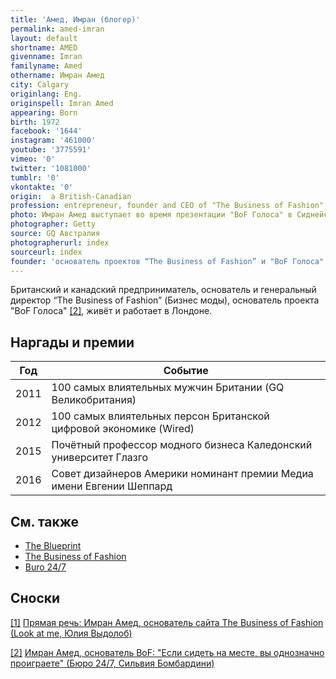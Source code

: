 ```yaml
---
title: 'Амед, Имран (блогер)'
permalink: amed-imran
layout: default
shortname: AMED
givenname: Imran
familyname: Amed
othername: Имран Амед
city: Calgary
originlang: Eng.
originspell: Imran Amed
appearing: Born
birth: 1972
facebook: '1644'
instagram: '461000'
youtube: '3775591'
vimeo: '0'
twitter: '1081000'
tumblr: '0'
vkontakte: '0'
origin:  a British-Canadian
profession: entrepreneur, founder and CEO of "The Business of Fashion"
photo: Имран Амед выступает во время презентации "BoF Голоса" в Сиднейском оперном театре
photographer: Getty
source: GQ Австралия
photographerurl: index
sourceurl: index
founder: 'основатель проектов “The Business of Fashion” и "BoF Голоса"'
---
```


Британский и канадский предприниматель, основатель и генеральный директор “The Business of Fashion” (Бизнес моды), основатель проекта "BoF Голоса" <span id="a2">[\[2\]](#f2)</span>, живёт и работает в Лондоне.


## Наргады и премии

|Год|Событие|
|----|----|
|2011|100 самых влиятельных мужчин Британии (GQ Великобритания)|
|2012| 100 самых влиятельных персон Британской цифровой экономике (Wired)|
|2015|Почётный профессор модного бизнеса Каледонский университет Глазго|
|2016|Совет дизайнеров Америки номинант премии Медиа имени Евгении Шеппард|

## Cм. также

- [The Blueprint](blueprint-the)
- [The Business of Fashion](business-of-fashion-the)
- [Buro 24/7](buro-24-7)

## Сноски

[[1]](#a1) <span id="f1"></span> [Прямая речь: Имран Амед, основатель сайта The Business of Fashion (Look at me, Юлия Выдолоб)](http://www.lookatme.ru/mag/archive/industry-interview/118417-imran-amed)

[[2]](#a2) <span id="f2"></span> [Имран Амед, основатель BoF: "Если сидеть на месте, вы однозначно проиграете" (Бюро 24/7, Сильвия Бомбардини)](https://www.buro247.ru/fashion/interview/imran-amed.html)
